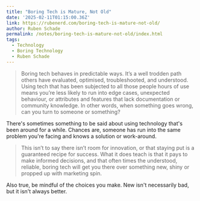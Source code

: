 ```yaml
---
title: "Boring Tech is Mature, Not Old"
date: '2025-02-11T01:15:00.36Z'
link: https://rubenerd.com/boring-tech-is-mature-not-old/
author: Ruben Schade
permalink: /notes/boring-tech-is-mature-not-old/index.html
tags:
  - Technology
  - Boring Technology
  - Ruben Schade
---
```

> Boring tech behaves in predictable ways. It’s a well trodden path others have evaluated, optimised, troubleshooted, and understood. Using tech that has been subjected to all those people hours of use means you’re less likely to run into edge cases, unexpected behaviour, or attributes and features that lack documentation or community knowledge. In other words, when something goes wrong, can you turn to someone or something?

There's sometimes something to be said about using technology that's been around for a while. Chances are, someone has run into the same problem you're facing and knows a solution or work-around.

> This isn’t to say there isn’t room for innovation, or that staying put is a guaranteed recipe for success. What it does teach is that it pays to make informed decisions, and that often times the understood, reliable, boring tech will get you there over something new, shiny or propped up with marketing spin.

Also true, be mindful of the choices you make. New isn't necessarily bad, but it isn't always better.